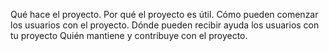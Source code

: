 Qué hace el proyecto.
Por qué el proyecto es útil.
 Cómo pueden comenzar los usuarios con el proyecto.
 Dónde pueden recibir ayuda los usuarios con tu proyecto
 Quién mantiene y contribuye con el proyecto.

<!---
ndresmejia/ndresmejia is a ✨ special ✨ repository because its `README.md` (this file) appears on your GitHub profile.
You can click the Preview link to take a look at your changes.
--->
